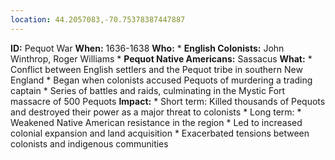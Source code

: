 ```yaml
---
location: 44.2057083,-70.75378387447887
---
```

**ID:** Pequot War
**When:** 1636-1638
**Who:**
    * **English Colonists:** John Winthrop, Roger Williams
    * **Pequot Native Americans:** Sassacus
**What:**
    * Conflict between English settlers and the Pequot tribe in southern New England
    * Began when colonists accused Pequots of murdering a trading captain
    * Series of battles and raids, culminating in the Mystic Fort massacre of 500 Pequots
**Impact:**
    * Short term: Killed thousands of Pequots and destroyed their power as a major threat to colonists
    * Long term:
        * Weakened Native American resistance in the region
        * Led to increased colonial expansion and land acquisition
        * Exacerbated tensions between colonists and indigenous communities